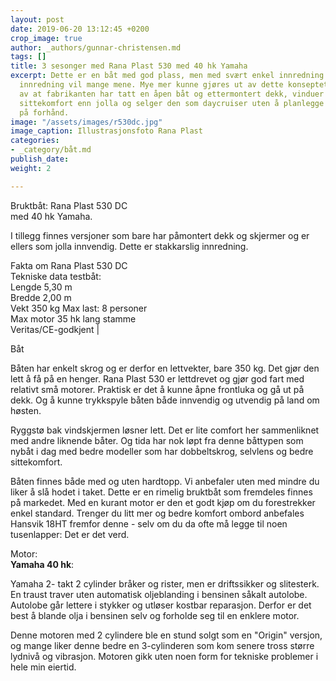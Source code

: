 ```yaml
---
layout: post
date: 2019-06-20 13:12:45 +0200
crop_image: true
author: _authors/gunnar-christensen.md
tags: []
title: 3 sesonger med Rana Plast 530 med 40 hk Yamaha
excerpt: Dette er en båt med god plass, men med svært enkel innredning. For enkel
  innredning vil mange mene. Mye mer kunne gjøres ut av dette konseptet. Du har følelsen
  av at fabrikanten har tatt en åpen båt og ettermontert dekk, vinduer og noe bedre
  sittekomfort enn jolla og selger den som daycruiser uten å planlegge særlig mye
  på forhånd.
image: "/assets/images/r530dc.jpg"
image_caption: Illustrasjonsfoto Rana Plast
categories:
- _category/båt.md
publish_date: 
weight: 2

---
```

Bruktbåt: Rana Plast 530 DC  
med 40 hk Yamaha.

I tillegg finnes versjoner som bare har påmontert dekk og skjermer og er ellers som jolla innvendig. Dette er stakkarslig innredning.

Fakta om Rana Plast 530 DC  
Tekniske data testbåt:  
Lengde 5,30 m  
Bredde 2,00 m  
Vekt 350 kg
Max last: 8 personer  
Max motor 35 hk lang stamme   
Veritas/CE-godkjent |

Båt

Båten har enkelt skrog og er derfor en lettvekter, bare 350 kg. Det gjør den lett å få på en henger. Rana Plast 530 er lettdrevet og gjør god fart med relativt små motorer. Praktisk er det å kunne åpne frontluka og gå ut på dekk. Og å kunne trykkspyle båten både innvendig og utvendig på land om høsten.

Ryggstø bak vindskjermen løsner lett. Det er lite comfort her sammenliknet med andre liknende båter. Og tida har nok løpt fra denne båttypen som nybåt i dag med bedre modeller som har dobbeltskrog, selvlens og bedre sittekomfort.

Båten finnes både med og uten hardtopp. Vi anbefaler uten med mindre du liker å slå hodet i taket. Dette er en rimelig bruktbåt som fremdeles finnes på markedet. Med en kurant motor er den et godt kjøp om du forestrekker enkel standard. Trenger du litt mer og bedre komfort ombord anbefales Hansvik 18HT fremfor denne - selv om du da ofte må legge til noen tusenlapper: Det er det verd.

Motor:  
**Yamaha 40 hk**:

Yamaha 2- takt 2 cylinder bråker og rister, men er driftssikker og slitesterk. En traust traver uten automatisk oljeblanding i bensinen såkalt autolobe. Autolobe går lettere i stykker og utløser kostbar reparasjon. Derfor er det best å blande olja i bensinen selv og forholde seg til en enklere motor.

Denne motoren med 2 cylindere ble en stund solgt som en "Origin" versjon, og mange liker denne bedre en 3-cylinderen som kom senere tross større lydnivå og vibrasjon. Motoren gikk uten noen form for tekniske problemer i hele min eiertid.